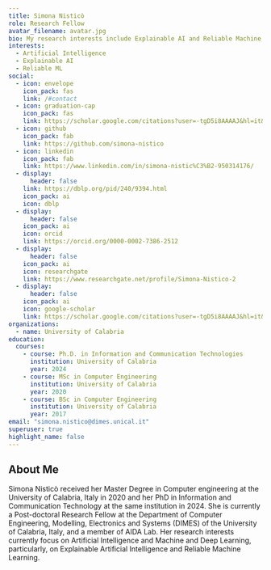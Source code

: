 ```yaml
---
title: Simona Nisticò
role: Research Fellow
avatar_filename: avatar.jpg
bio: My research interests include Explainable AI and Reliable Machine Learning
interests:
  - Artificial Intelligence
  - Explainable AI
  - Reliable ML
social:
  - icon: envelope
    icon_pack: fas
    link: /#contact
  - icon: graduation-cap
    icon_pack: fas
    link: https://scholar.google.com/citations?user=-tgD5i8AAAAJ&hl=it&oi=ao
  - icon: github
    icon_pack: fab
    link: https://github.com/simona-nistico
  - icon: linkedin
    icon_pack: fab
    link: https://www.linkedin.com/in/simona-nistic%C3%B2-950314176/
  - display:
      header: false
    link: https://dblp.org/pid/240/9394.html
    icon_pack: ai
    icon: dblp
  - display:
      header: false
    icon_pack: ai
    icon: orcid
    link: https://orcid.org/0000-0002-7386-2512
  - display:
      header: false
    icon_pack: ai
    icon: researchgate
    link: https://www.researchgate.net/profile/Simona-Nistico-2
  - display:
      header: false
    icon_pack: ai
    icon: google-scholar
    link: https://scholar.google.com/citations?user=-tgD5i8AAAAJ&hl=it&authuser=1&oi=ao
organizations:
  - name: University of Calabria
education:
  courses:
    - course: Ph.D. in Information and Communication Technologies
      institution: University of Calabria
      year: 2024
    - course: MSc in Computer Engineering
      institution: University of Calabria
      year: 2020
    - course: BSc in Computer Engineering
      institution: University of Calabria
      year: 2017
email: "simona.nistico@dimes.unical.it"
superuser: true
highlight_name: false
---
```


## About Me

Simona Nisticò received her Master Degree in Computer engineering at the University of Calabria, Italy in 2020 and her PhD in Information and Communication Technology at the same institution in 2024. She is currently a Post-doctoral Research Fellow at the Department of Computer Engineering, Modelling, Electronics and Systems (DIMES) of the University of Calabria, Italy, and a member of AIDA Lab. Her research interests currently focus on Artificial Intelligence and Machine and Deep Learning, particularly, on Explainable Artificial Intelligence and Reliable Machine Learning.

